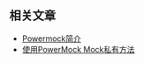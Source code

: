 ## 相关文章

- [Powermock简介](http://tu-yucheng.github.io/mock/2023/05/09/intro-to-powermock.html)
- [使用PowerMock Mock私有方法](http://tu-yucheng.github.io/mock/2023/05/09/powermock-private-method.html)